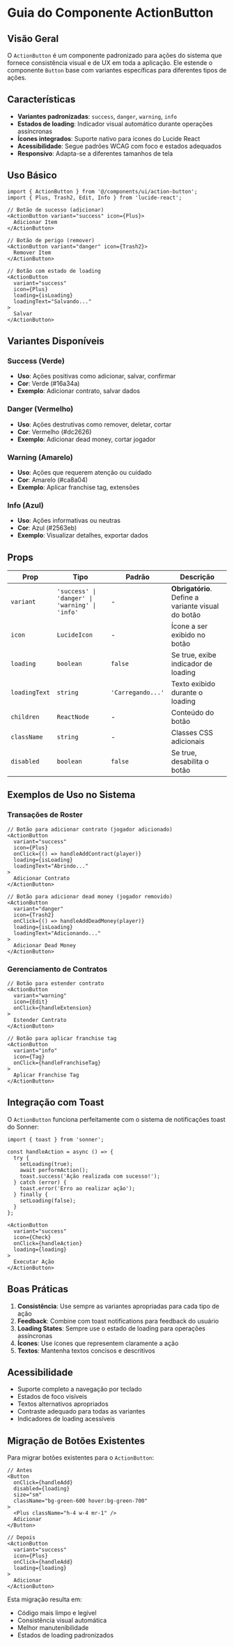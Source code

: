 # Guia do Componente ActionButton

## Visão Geral

O `ActionButton` é um componente padronizado para ações do sistema que fornece consistência visual e de UX em toda a aplicação. Ele estende o componente `Button` base com variantes específicas para diferentes tipos de ações.

## Características

- **Variantes padronizadas**: `success`, `danger`, `warning`, `info`
- **Estados de loading**: Indicador visual automático durante operações assíncronas
- **Ícones integrados**: Suporte nativo para ícones do Lucide React
- **Acessibilidade**: Segue padrões WCAG com foco e estados adequados
- **Responsivo**: Adapta-se a diferentes tamanhos de tela

## Uso Básico

```tsx
import { ActionButton } from '@/components/ui/action-button';
import { Plus, Trash2, Edit, Info } from 'lucide-react';

// Botão de sucesso (adicionar)
<ActionButton variant="success" icon={Plus}>
  Adicionar Item
</ActionButton>

// Botão de perigo (remover)
<ActionButton variant="danger" icon={Trash2}>
  Remover Item
</ActionButton>

// Botão com estado de loading
<ActionButton 
  variant="success" 
  icon={Plus}
  loading={isLoading}
  loadingText="Salvando..."
>
  Salvar
</ActionButton>
```

## Variantes Disponíveis

### Success (Verde)
- **Uso**: Ações positivas como adicionar, salvar, confirmar
- **Cor**: Verde (#16a34a)
- **Exemplo**: Adicionar contrato, salvar dados

### Danger (Vermelho)
- **Uso**: Ações destrutivas como remover, deletar, cortar
- **Cor**: Vermelho (#dc2626)
- **Exemplo**: Adicionar dead money, cortar jogador

### Warning (Amarelo)
- **Uso**: Ações que requerem atenção ou cuidado
- **Cor**: Amarelo (#ca8a04)
- **Exemplo**: Aplicar franchise tag, extensões

### Info (Azul)
- **Uso**: Ações informativas ou neutras
- **Cor**: Azul (#2563eb)
- **Exemplo**: Visualizar detalhes, exportar dados

## Props

| Prop | Tipo | Padrão | Descrição |
|------|------|--------|-----------|
| `variant` | `'success' \| 'danger' \| 'warning' \| 'info'` | - | **Obrigatório**. Define a variante visual do botão |
| `icon` | `LucideIcon` | - | Ícone a ser exibido no botão |
| `loading` | `boolean` | `false` | Se true, exibe indicador de loading |
| `loadingText` | `string` | `'Carregando...'` | Texto exibido durante o loading |
| `children` | `ReactNode` | - | Conteúdo do botão |
| `className` | `string` | - | Classes CSS adicionais |
| `disabled` | `boolean` | `false` | Se true, desabilita o botão |

## Exemplos de Uso no Sistema

### Transações de Roster

```tsx
// Botão para adicionar contrato (jogador adicionado)
<ActionButton
  variant="success"
  icon={Plus}
  onClick={() => handleAddContract(player)}
  loading={isLoading}
  loadingText="Abrindo..."
>
  Adicionar Contrato
</ActionButton>

// Botão para adicionar dead money (jogador removido)
<ActionButton
  variant="danger"
  icon={Trash2}
  onClick={() => handleAddDeadMoney(player)}
  loading={isLoading}
  loadingText="Adicionando..."
>
  Adicionar Dead Money
</ActionButton>
```

### Gerenciamento de Contratos

```tsx
// Botão para estender contrato
<ActionButton
  variant="warning"
  icon={Edit}
  onClick={handleExtension}
>
  Estender Contrato
</ActionButton>

// Botão para aplicar franchise tag
<ActionButton
  variant="info"
  icon={Tag}
  onClick={handleFranchiseTag}
>
  Aplicar Franchise Tag
</ActionButton>
```

## Integração com Toast

O `ActionButton` funciona perfeitamente com o sistema de notificações toast do Sonner:

```tsx
import { toast } from 'sonner';

const handleAction = async () => {
  try {
    setLoading(true);
    await performAction();
    toast.success('Ação realizada com sucesso!');
  } catch (error) {
    toast.error('Erro ao realizar ação');
  } finally {
    setLoading(false);
  }
};

<ActionButton
  variant="success"
  icon={Check}
  onClick={handleAction}
  loading={loading}
>
  Executar Ação
</ActionButton>
```

## Boas Práticas

1. **Consistência**: Use sempre as variantes apropriadas para cada tipo de ação
2. **Feedback**: Combine com toast notifications para feedback do usuário
3. **Loading States**: Sempre use o estado de loading para operações assíncronas
4. **Ícones**: Use ícones que representem claramente a ação
5. **Textos**: Mantenha textos concisos e descritivos

## Acessibilidade

- Suporte completo a navegação por teclado
- Estados de foco visíveis
- Textos alternativos apropriados
- Contraste adequado para todas as variantes
- Indicadores de loading acessíveis

## Migração de Botões Existentes

Para migrar botões existentes para o `ActionButton`:

```tsx
// Antes
<Button
  onClick={handleAdd}
  disabled={loading}
  size="sm"
  className="bg-green-600 hover:bg-green-700"
>
  <Plus className="h-4 w-4 mr-1" />
  Adicionar
</Button>

// Depois
<ActionButton
  variant="success"
  icon={Plus}
  onClick={handleAdd}
  loading={loading}
>
  Adicionar
</ActionButton>
```

Esta migração resulta em:
- Código mais limpo e legível
- Consistência visual automática
- Melhor manutenibilidade
- Estados de loading padronizados